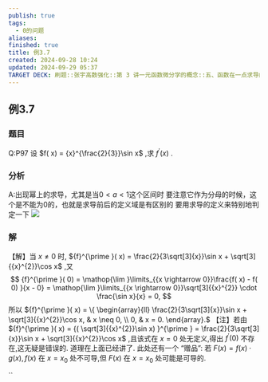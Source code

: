 ```yaml
---
publish: true
tags:
  - 0的问题
aliases: 
finished: true
title: 例3.7
created: 2024-09-28 10:24
updated: 2024-09-29 05:37
TARGET DECK: 刷题::张宇高数强化::第 3 讲一元函数微分学的概念::五、函数在一点求导的问题::例3.7
---
```

## 例3.7
### 题目
Q:P97 设 $f( x) = {x}^{\frac{2}{3}}\sin x$ ,求 ${f}^{\prime }( x)$ .
### 分析
A:出现幂上的求导，尤其是当$0<a<1$这个区间时
要注意它作为分母的时候，这个是不能为0的，也就是求导前后的定义域是有区别的
要用求导的定义来特别地判定一下
![](https://img.hwenyi.tech/202409291336082.webp)
### 解
【解】当 $x \neq 0$ 时, ${f}^{\prime }( x) = \frac{2}{3\sqrt[3]{x}}\sin x + \sqrt[3]{{x}^{2}}\cos x$ ,又
$$
{f}^{\prime }( 0) = \mathop{\lim }\limits_{{x \rightarrow 0}}\frac{f( x) - f( 0) }{x - 0} = \mathop{\lim }\limits_{{x \rightarrow 0}}\sqrt[3]{{x}^{2}} \cdot \frac{\sin x}{x} = 0,
$$
所以 ${f}^{\prime }( x) = \{ \begin{array}{ll} \frac{2}{3\sqrt[3]{x}}\sin x + \sqrt[3]{{x}^{2}}\cos x, & x \neq 0, \\ 0, & x = 0. \end{array}.$
【注】若由 ${f}^{\prime }( x) = {( \sqrt[3]{{x}^{2}}\sin x) }^{\prime } = \frac{2}{3\sqrt[3]{x}}\sin x + \sqrt[3]{{x}^{2}}\cos x$ ,且该式在 $x = 0$ 处无定义,得出 ${f}^{\prime }( 0)$ 不存在,这无疑是错误的.
道理在上面已经讲了.
此处还有一个 “赠品”: 若 $F( x) = f( x) \cdot g( x), f( x)$ 在 $x = {x}_{0}$ 处不可导,但 $F( x)$ 在 $x = {x}_{0}$ 处可能是可导的.


``